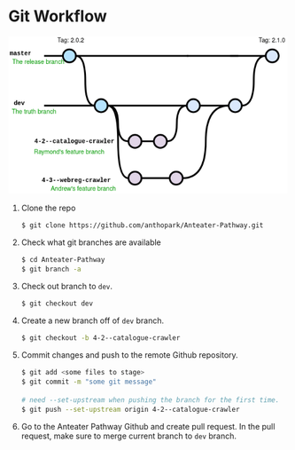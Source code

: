 # Git Workflow

![Git workflow](git-branches.png)


1. Clone the repo

    ``` Bash
    $ git clone https://github.com/anthopark/Anteater-Pathway.git
    ```

2. Check what git branches are available
   
    ``` Bash
    $ cd Anteater-Pathway
    $ git branch -a
    ```

3. Check out branch to `dev`.
   
    ``` Bash
    $ git checkout dev
    ```

4. Create a new branch off of `dev` branch.

    ``` Bash
    $ git checkout -b 4-2--catalogue-crawler
    ```

5. Commit changes and push to the remote Github repository.
    ``` Bash
    $ git add <some files to stage>
    $ git commit -m "some git message"
    
    # need --set-upstream when pushing the branch for the first time.
    $ git push --set-upstream origin 4-2--catalogue-crawler 
    ```

6. Go to the Anteater Pathway Github and create pull request. In the pull request, make sure to merge current branch to `dev` branch.